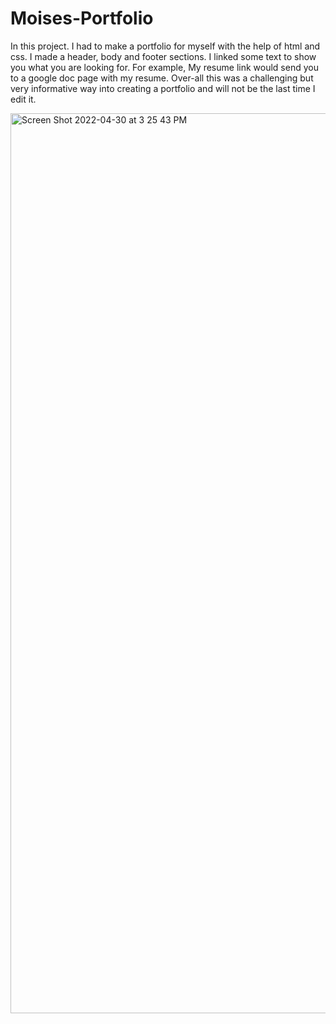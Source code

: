 # Moises-Portfolio

In this project. I had to make a portfolio for myself with the help of html and css. I made a header, body and footer sections. I linked some text to show you what you are looking for. For example, My resume link would send you to a google doc page with my resume. Over-all this was a challenging but very informative way into creating a portfolio and will not be the last time I edit it.

<img width="1440" alt="Screen Shot 2022-04-30 at 3 25 43 PM" src="https://user-images.githubusercontent.com/103094173/166120123-0ebe5216-0672-4187-a5fa-0b2921c8440c.png">
